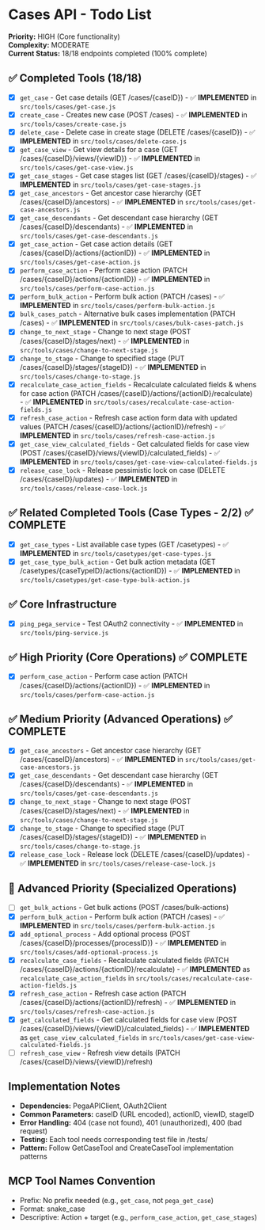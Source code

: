 # Cases API - Todo List

**Priority:** HIGH (Core functionality)  
**Complexity:** MODERATE  
**Current Status:** 18/18 endpoints completed (100% complete)

## ✅ Completed Tools (18/18)
- [x] `get_case` - Get case details (GET /cases/{caseID}) - ✅ **IMPLEMENTED** in `src/tools/cases/get-case.js`
- [x] `create_case` - Creates new case (POST /cases) - ✅ **IMPLEMENTED** in `src/tools/cases/create-case.js`
- [x] `delete_case` - Delete case in create stage (DELETE /cases/{caseID}) - ✅ **IMPLEMENTED** in `src/tools/cases/delete-case.js`
- [x] `get_case_view` - Get view details for a case (GET /cases/{caseID}/views/{viewID}) - ✅ **IMPLEMENTED** in `src/tools/cases/get-case-view.js`
- [x] `get_case_stages` - Get case stages list (GET /cases/{caseID}/stages) - ✅ **IMPLEMENTED** in `src/tools/cases/get-case-stages.js`
- [x] `get_case_ancestors` - Get ancestor case hierarchy (GET /cases/{caseID}/ancestors) - ✅ **IMPLEMENTED** in `src/tools/cases/get-case-ancestors.js`
- [x] `get_case_descendants` - Get descendant case hierarchy (GET /cases/{caseID}/descendants) - ✅ **IMPLEMENTED** in `src/tools/cases/get-case-descendants.js`
- [x] `get_case_action` - Get case action details (GET /cases/{caseID}/actions/{actionID}) - ✅ **IMPLEMENTED** in `src/tools/cases/get-case-action.js`
- [x] `perform_case_action` - Perform case action (PATCH /cases/{caseID}/actions/{actionID}) - ✅ **IMPLEMENTED** in `src/tools/cases/perform-case-action.js`
- [x] `perform_bulk_action` - Perform bulk action (PATCH /cases) - ✅ **IMPLEMENTED** in `src/tools/cases/perform-bulk-action.js`
- [x] `bulk_cases_patch` - Alternative bulk cases implementation (PATCH /cases) - ✅ **IMPLEMENTED** in `src/tools/cases/bulk-cases-patch.js`
- [x] `change_to_next_stage` - Change to next stage (POST /cases/{caseID}/stages/next) - ✅ **IMPLEMENTED** in `src/tools/cases/change-to-next-stage.js`
- [x] `change_to_stage` - Change to specified stage (PUT /cases/{caseID}/stages/{stageID}) - ✅ **IMPLEMENTED** in `src/tools/cases/change-to-stage.js`
- [x] `recalculate_case_action_fields` - Recalculate calculated fields & whens for case action (PATCH /cases/{caseID}/actions/{actionID}/recalculate) - ✅ **IMPLEMENTED** in `src/tools/cases/recalculate-case-action-fields.js`
- [x] `refresh_case_action` - Refresh case action form data with updated values (PATCH /cases/{caseID}/actions/{actionID}/refresh) - ✅ **IMPLEMENTED** in `src/tools/cases/refresh-case-action.js`
- [x] `get_case_view_calculated_fields` - Get calculated fields for case view (POST /cases/{caseID}/views/{viewID}/calculated_fields) - ✅ **IMPLEMENTED** in `src/tools/cases/get-case-view-calculated-fields.js`
- [x] `release_case_lock` - Release pessimistic lock on case (DELETE /cases/{caseID}/updates) - ✅ **IMPLEMENTED** in `src/tools/cases/release-case-lock.js`

## ✅ Related Completed Tools (Case Types - 2/2) ✅ COMPLETE
- [x] `get_case_types` - List available case types (GET /casetypes) - ✅ **IMPLEMENTED** in `src/tools/casetypes/get-case-types.js`
- [x] `get_case_type_bulk_action` - Get bulk action metadata (GET /casetypes/{caseTypeID}/actions/{actionID}) - ✅ **IMPLEMENTED** in `src/tools/casetypes/get-case-type-bulk-action.js`

## ✅ Core Infrastructure
- [x] `ping_pega_service` - Test OAuth2 connectivity - ✅ **IMPLEMENTED** in `src/tools/ping-service.js`

## ✅ High Priority (Core Operations) ✅ COMPLETE
- [x] `perform_case_action` - Perform case action (PATCH /cases/{caseID}/actions/{actionID}) - ✅ **IMPLEMENTED** in `src/tools/cases/perform-case-action.js`

## ✅ Medium Priority (Advanced Operations) ✅ COMPLETE
- [x] `get_case_ancestors` - Get ancestor case hierarchy (GET /cases/{caseID}/ancestors) - ✅ **IMPLEMENTED** in `src/tools/cases/get-case-ancestors.js`
- [x] `get_case_descendants` - Get descendant case hierarchy (GET /cases/{caseID}/descendants) - ✅ **IMPLEMENTED** in `src/tools/cases/get-case-descendants.js`
- [x] `change_to_next_stage` - Change to next stage (POST /cases/{caseID}/stages/next) - ✅ **IMPLEMENTED** in `src/tools/cases/change-to-next-stage.js`
- [x] `change_to_stage` - Change to specified stage (PUT /cases/{caseID}/stages/{stageID}) - ✅ **IMPLEMENTED** in `src/tools/cases/change-to-stage.js`
- [x] `release_case_lock` - Release lock (DELETE /cases/{caseID}/updates) - ✅ **IMPLEMENTED** in `src/tools/cases/release-case-lock.js`

## 🔄 Advanced Priority (Specialized Operations)
- [ ] `get_bulk_actions` - Get bulk actions (POST /cases/bulk-actions)
- [x] `perform_bulk_action` - Perform bulk action (PATCH /cases) - ✅ **IMPLEMENTED** in `src/tools/cases/perform-bulk-action.js`
- [x] `add_optional_process` - Add optional process (POST /cases/{caseID}/processes/{processID}) - ✅ **IMPLEMENTED** in `src/tools/cases/add-optional-process.js`
- [x] `recalculate_case_fields` - Recalculate calculated fields (PATCH /cases/{caseID}/actions/{actionID}/recalculate) - ✅ **IMPLEMENTED** as `recalculate_case_action_fields` in `src/tools/cases/recalculate-case-action-fields.js`
- [x] `refresh_case_action` - Refresh case action (PATCH /cases/{caseID}/actions/{actionID}/refresh) - ✅ **IMPLEMENTED** in `src/tools/cases/refresh-case-action.js`
- [x] `get_calculated_fields` - Get calculated fields for case view (POST /cases/{caseID}/views/{viewID}/calculated_fields) - ✅ **IMPLEMENTED** as `get_case_view_calculated_fields` in `src/tools/cases/get-case-view-calculated-fields.js`
- [ ] `refresh_case_view` - Refresh view details (PATCH /cases/{caseID}/views/{viewID}/refresh)

## Implementation Notes
- **Dependencies:** PegaAPIClient, OAuth2Client
- **Common Parameters:** caseID (URL encoded), actionID, viewID, stageID
- **Error Handling:** 404 (case not found), 401 (unauthorized), 400 (bad request)
- **Testing:** Each tool needs corresponding test file in /tests/
- **Pattern:** Follow GetCaseTool and CreateCaseTool implementation patterns

## MCP Tool Names Convention
- Prefix: No prefix needed (e.g., `get_case`, not `pega_get_case`)
- Format: snake_case
- Descriptive: Action + target (e.g., `perform_case_action`, `get_case_stages`)
